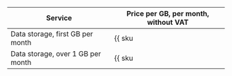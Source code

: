 | Service | Price per GB, per month, without VAT |
| --- | --- |
| Data storage, first GB per month | {{ sku|USD|logging.storage.data|month|string }} |
| Data storage, over 1 GB per month | {{ sku|USD|logging.storage.data|pricingRate.720|month|string }} |
